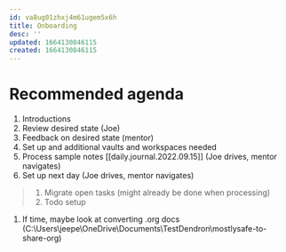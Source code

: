 ```yaml
---
id: va8ug01zhxj4m61ugem5x6h
title: Onboarding
desc: ''
updated: 1664130846115
created: 1664130846115
---
```



# Recommended agenda
1. Introductions
1. Review desired state (Joe)
1. Feedback on desired state (mentor)
1. Set up and additional vaults and workspaces needed
1. Process sample notes [[daily.journal.2022.09.15]] (Joe drives, mentor navigates)
1. Set up next day (Joe drives, mentor navigates)
> 1. Migrate open tasks (might already be done when processing)
> 1. Todo setup
1. If time, maybe look at converting .org docs (C:\Users\jeepe\OneDrive\Documents\TestDendron\mostlysafe-to-share-org)